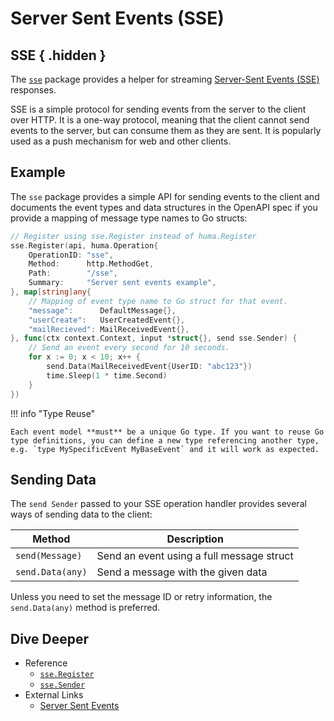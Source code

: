 # Server Sent Events (SSE)

## SSE { .hidden }

The [`sse`](https://pkg.go.dev/github.com/danielgtaylor/huma/v2/sse) package provides a helper for streaming [Server-Sent Events (SSE)](https://developer.mozilla.org/en-US/docs/Web/API/Server-sent_events) responses.

SSE is a simple protocol for sending events from the server to the client over HTTP. It is a one-way protocol, meaning that the client cannot send events to the server, but can consume them as they are sent. It is popularly used as a push mechanism for web and other clients.

## Example

The `sse` package provides a simple API for sending events to the client and documents the event types and data structures in the OpenAPI spec if you provide a mapping of message type names to Go structs:

```go title="code.go"
// Register using sse.Register instead of huma.Register
sse.Register(api, huma.Operation{
	OperationID: "sse",
	Method:      http.MethodGet,
	Path:        "/sse",
	Summary:     "Server sent events example",
}, map[string]any{
	// Mapping of event type name to Go struct for that event.
	"message":      DefaultMessage{},
	"userCreate":   UserCreatedEvent{},
	"mailRecieved": MailReceivedEvent{},
}, func(ctx context.Context, input *struct{}, send sse.Sender) {
	// Send an event every second for 10 seconds.
	for x := 0; x < 10; x++ {
		send.Data(MailReceivedEvent{UserID: "abc123"})
		time.Sleep(1 * time.Second)
	}
})
```

!!! info "Type Reuse"

    Each event model **must** be a unique Go type. If you want to reuse Go type definitions, you can define a new type referencing another type, e.g. `type MySpecificEvent MyBaseEvent` and it will work as expected.

## Sending Data

The `send Sender` passed to your SSE operation handler provides several ways of sending data to the client:

| Method           | Description                               |
| ---------------- | ----------------------------------------- |
| `send(Message)`  | Send an event using a full message struct |
| `send.Data(any)` | Send a message with the given data        |

Unless you need to set the message ID or retry information, the `send.Data(any)` method is preferred.

## Dive Deeper

-   Reference
    -   [`sse.Register`](https://pkg.go.dev/github.com/danielgtaylor/huma/v2/sse#Register)
    -   [`sse.Sender`](https://pkg.go.dev/github.com/danielgtaylor/huma/v2/sse#Sender)
-   External Links
    -   [Server Sent Events](https://developer.mozilla.org/en-US/docs/Web/API/Server-sent_events)
